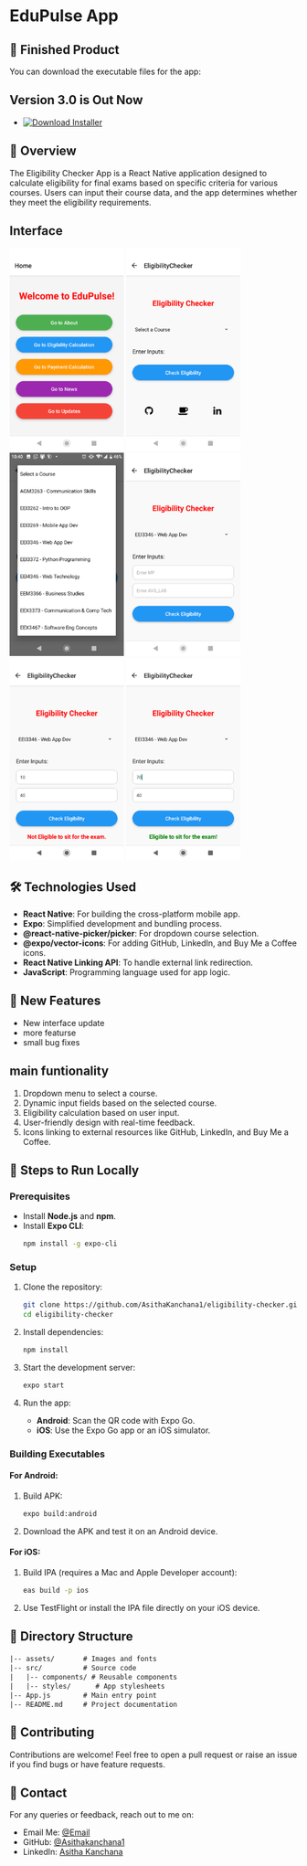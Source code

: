 # EduPulse App

## 🚀 Finished Product

You can download the executable files for the app:
## Version 3.0 is Out Now 

- [![Download Installer](https://img.shields.io/badge/Download-File-blue)](https://drive.google.com/drive/folders/12Bd9q7xk0Fs-JFms5lmDP8ttdUihr5vD?usp=sharing)

## 📖 Overview
The Eligibility Checker App is a React Native application designed to calculate eligibility for final exams based on specific criteria for various courses. Users can input their course data, and the app determines whether they meet the eligibility requirements.
## Interface 

<p float="left">
  <img src="/assets/ss1.png" width="200" />
  <img src="/assets/ss2.png" width="200" />
  <img src="/assets/ss3.png" width="200" />
  <img src="/assets/ss4.png" width="200" />
  <img src="/assets/ss5.png" width="200" />
  <img src="/assets/ss6.png" width="200" />
</p>

## 🛠️ Technologies Used
- **React Native**: For building the cross-platform mobile app.
- **Expo**: Simplified development and bundling process.
- **@react-native-picker/picker**: For dropdown course selection.
- **@expo/vector-icons**: For adding GitHub, LinkedIn, and Buy Me a Coffee icons.
- **React Native Linking API**: To handle external link redirection.
- **JavaScript**: Programming language used for app logic.

## 📱 New Features
- New interface update 
- more featurse
- small bug fixes

## main funtionality
1. Dropdown menu to select a course.
2. Dynamic input fields based on the selected course.
3. Eligibility calculation based on user input.
4. User-friendly design with real-time feedback.
5. Icons linking to external resources like GitHub, LinkedIn, and Buy Me a Coffee.

## 🧩 Steps to Run Locally

### Prerequisites
- Install **Node.js** and **npm**.
- Install **Expo CLI**:
  ```bash
  npm install -g expo-cli
  ```

### Setup
1. Clone the repository:
   ```bash
   git clone https://github.com/AsithaKanchana1/eligibility-checker.git
   cd eligibility-checker
   ```

2. Install dependencies:
   ```bash
   npm install
   ```

3. Start the development server:
   ```bash
   expo start
   ```

4. Run the app:
   - **Android**: Scan the QR code with Expo Go.
   - **iOS**: Use the Expo Go app or an iOS simulator.

### Building Executables
#### For Android:
1. Build APK:
   ```bash
   expo build:android
   ```
2. Download the APK and test it on an Android device.

#### For iOS:
1. Build IPA (requires a Mac and Apple Developer account):
   ```bash
   eas build -p ios
   ```
2. Use TestFlight or install the IPA file directly on your iOS device.

## 📂 Directory Structure
```
|-- assets/       # Images and fonts
|-- src/          # Source code
|   |-- components/ # Reusable components
|   |-- styles/      # App stylesheets
|-- App.js        # Main entry point
|-- README.md     # Project documentation
```

## 🤝 Contributing
Contributions are welcome! Feel free to open a pull request or raise an issue if you find bugs or have feature requests.

## 📧 Contact
For any queries or feedback, reach out to me on:
- Email Me: [@Email](mail:asitha.contact.me@gmail.com)
- GitHub: [@Asithakanchana1](https://github.com/Asithakanchana1)
- LinkedIn: [Asitha Kanchana](https://www.linkedin.com/in/asitha-kanchana-35aa531a8/)

